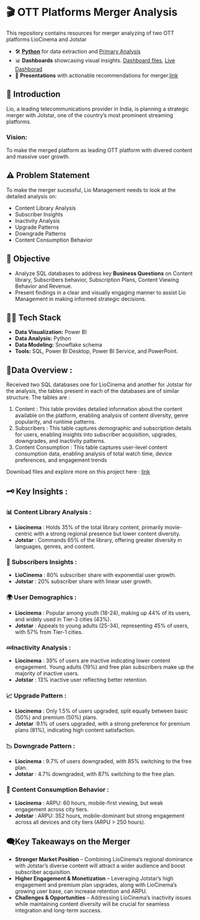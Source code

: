 # 🎬 OTT Platforms Merger Analysis 

This repository contains resources for merger analyzing of two OTT platforms LioCinema and Jotstar

- 🛠️ [**Python**](https://github.com/PunamGodugula/OTT-Market-Meger-Analysis/tree/main/Python%20files) for data extraction and [Primary Analysis](https://github.com/PunamGodugula/OTT-Merger/tree/main/Python%20files)
- 📊 **Dashboards** showcasing visual insights. [Dashboard files](https://github.com/PunamGodugula/OTT-Merger/tree/main/PowerBI%20Dashboard), [Live Dashborad](https://app.powerbi.com/view?r=eyJrIjoiOTQ2MjNiOTAtMTYzYy00YTNmLWEyYzAtM2M2NTNmOGMxOTM5IiwidCI6ImM2ZTU0OWIzLTVmNDUtNDAzMi1hYWU5LWQ0MjQ0ZGM1YjJjNCJ9&pageName=66003f1609d930b3aabc)
- 📑 **Presentations** with actionable recommendations for merger.[link](https://github.com/PunamGodugula/OTT-Market-Meger-Analysis/blob/main/liojotstar_primary_secondary.pdf)

## 📝 Introduction  
Lio, a leading telecommunications provider in India, is planning a strategic merger with Jotstar, one of the country’s most prominent streaming platforms.

### Vision:  
To make the merged platform as leading OTT platform with divered content and massive user growth.

## ⚠️ Problem Statement  
 To make the merger sucessful, Lio Management needs to look at the detailed analysis on:

- Content Library Analysis 
- Subscriber Insights
- Inactivity Analysis
- Upgrade Patterns
- Downgrade Patterns
- Content Consumption Behavior

## 🎯 Objective  
- Analyze SQL databases to address key **Business Questions** on Content library, Subscribers behavior, Subscription Plans, Content Viewing Behavior and Revenue.  
- Present findings in a clear and visually engaging manner to assist Lio Management in making informed strategic decisions.  

## 👩‍💻 Tech Stack  
- **Data Visualization:** Power BI  
- **Data Analysis:** Python  
- **Data Modeling:** Snowflake schema  
- **Tools:**  SQL, Power BI Desktop, Power BI Service, and PowerPoint.

## 🫙Data Overview :
Received two SQL databases one for LioCinema and another for Jotstar for the analysis, the tables present in each of the databases are of similar structure.
The tables are :
1. Content : This table provides detailed information about the content available on the platform, enabling analysis of content diversity, genre popularity, and runtime patterns.
2. Subscribers : This table captures demographic and subscription details for users, enabling insights into subscriber acquisition, upgrades, downgrades, and inactivity patterns.
3. Content Consumption :  This table captures user-level content consumption data, enabling analysis of total watch time, device preferences, and engagement trends

Download files and explore more on this project here : [link](https://codebasics.io/challenge/codebasics-resume-project-challenge#uploadSuccess17)

## 🗝️ Key Insights : 
### 📊 Content Library Analysis :
  - **Liocinema** : Holds 35% of the total library content, primarily movie-centric with a strong regional presence but lower content diversity.
  - **Jotstar** : Commands 65% of the library, offering greater diversity in languages, genres, and content.

### 👥 Subscribers Insights :
- **LioCinema** : 80% subscriber share with exponential user growth.
- **Jotstar** : 20% subscriber share with linear user growth.
  
### 🌍 User Demographics : 
- **Liocinema** : Popular among youth (18-24), making up 44% of its users, and widely used in Tier-3 cities (43%).
- **Jotstar** : Appeals to young adults (25-34), representing 45% of users, with 57% from Tier-1 cities.

### 💤Inactivity Analysis :
- **Liocinema** : 39% of users are inactive indicating lower content engagement. Young adults (19%) and free plan subscribers make up the majority of inactive users.
- **Jotstar** : 13% inactive user reflecting better retention.

### 📈 Upgrade Pattern : 
- **Liocinema** : Only 1.5% of users upgraded, split equally between basic (50%) and premium (50%) plans.
- **Jotstar** :9.1% of users upgraded, with a strong preference for premium plans (81%), indicating high content satisfaction.

### 📉 Downgrade Pattern : 
- **Liocinema** : 9.7% of users downgraded, with 85% switching to the free plan. 
- **Jotstar** : 4.7% downgraded, with 87% switching to the free plan.

### 🎥 Content Consumption Behavior : 
- **Liocinema** : ARPU: 60 hours, mobile-first viewing, but weak engagement across city tiers.
- **Jotstar** : ARPU: 352 hours, mobile-dominant but strong engagement across all devices and city tiers (ARPU > 250 hours).

## 🗨️Key Takeaways on the Merger
- **Stronger Market Position** – Combining LioCinema’s regional dominance with Jotstar’s diverse content will attract a wider audience and boost subscriber acquisition.
- **Higher Engagement & Monetization** – Leveraging Jotstar’s high engagement and premium plan upgrades, along with LioCinema’s growing user base, can increase retention and ARPU.
- **Challenges & Opportunities** – Addressing LioCinema’s inactivity issues while maintaining content diversity will be crucial for seamless integration and long-term success.


  
